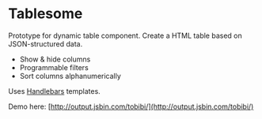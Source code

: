 # Tablesome

Prototype for dynamic table component. Create a HTML table based on JSON-structured data. 

- Show & hide columns
- Programmable filters
- Sort columns alphanumerically 

Uses [Handlebars](http://handlebarsjs.com/) templates.

Demo here: [http://output.jsbin.com/tobibi/](http://output.jsbin.com/tobibi/)
